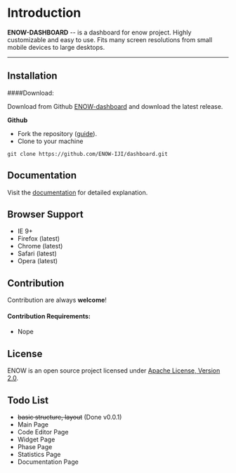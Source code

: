 Introduction
============




**ENOW-DASHBOARD** -- is a dashboard for enow project. Highly customizable and easy to use. Fits many screen resolutions from small mobile devices to large desktops.

---


Installation
------------

####Download:

Download from Github [ ENOW-dashboard](https://github.com/ENOW-IJI/dashboard/) and download the latest release.


**Github**

- Fork the repository ([guide](https://help.github.com/articles/fork-a-repo/)).
- Clone to your machine
```
git clone https://github.com/ENOW-IJI/dashboard.git
```

Documentation
-------------
Visit the [documentation](https://idont.have.url) for detailed explanation.

Browser Support
---------------
- IE 9+
- Firefox (latest)
- Chrome (latest)
- Safari (latest)
- Opera (latest)

Contribution
------------
Contribution are always **welcome**!

#### Contribution Requirements:

- Nope


License
-------
ENOW is an open source project licensed under [Apache License, Version 2.0](https://opensource.org/licenses/Apache-2.0).

Todo List
---------
- ~~basic structure, layout~~ (Done v0.0.1)
- Main Page
- Code Editor Page
- Widget Page
- Phase Page
- Statistics Page
- Documentation Page
